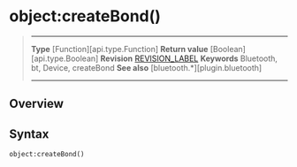 # object:createBond()

> --------------------- ------------------------------------------------------------------------------------------
> __Type__              [Function][api.type.Function]
> __Return value__      [Boolean][api.type.Boolean]
> __Revision__          [REVISION_LABEL](REVISION_URL)
> __Keywords__          Bluetooth, bt, Device, createBond
> __See also__          [bluetooth.*][plugin.bluetooth]
> --------------------- ------------------------------------------------------------------------------------------

## Overview

## Syntax

	object:createBond()
